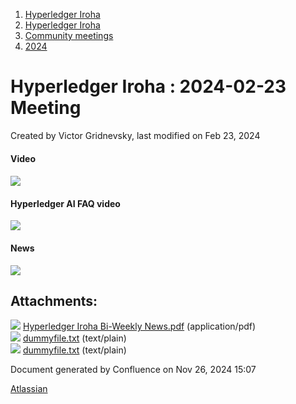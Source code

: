 1. [Hyperledger Iroha](index.html)
2. [Hyperledger Iroha](Hyperledger-Iroha_20873224.html)
3. [Community meetings](Community-meetings_21012606.html)
4. [2024](2024_21018212.html)

# Hyperledger Iroha : 2024-02-23 Meeting

Created by Victor Gridnevsky, last modified on Feb 23, 2024

#### Video

#### ![](plugins/servlet/confluence/placeholder/unknown-attachment)

#### Hyperledger AI FAQ video

![](plugins/servlet/confluence/placeholder/unknown-attachment)

#### News

[![](attachments/thumbnails/21013507/21018223)](attachments/21013507/21018223.pdf)

## Attachments:

![](images/icons/bullet_blue.gif) [Hyperledger Iroha Bi-Weekly News.pdf](attachments/21013507/21018223.pdf) (application/pdf)  
![](images/icons/bullet_blue.gif) [dummyfile.txt](attachments/21013507/21018228.txt) (text/plain)  
![](images/icons/bullet_blue.gif) [dummyfile.txt](attachments/21013507/21018226.txt) (text/plain)

Document generated by Confluence on Nov 26, 2024 15:07

[Atlassian](http://www.atlassian.com/)
